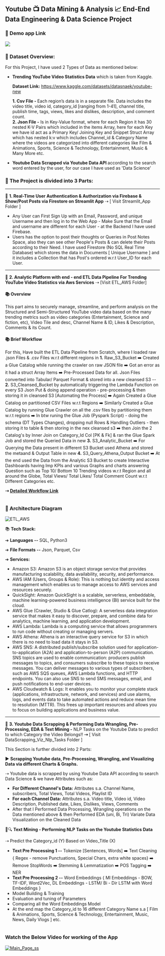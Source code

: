 ## Youtube 📺 Data Mining & Analysis 📈 End-End Data Engineering & Data Science Project 

### 📌 Demo app Link 

<a href="https://youtu.be/GaeUzR9szVM"><img src="https://github.com/KunalAnand2907/Youtube_DataMining_Analysis-End-End-Data-Engineering-Data-Science-Project/assets/46574881/4f490ebc-1c79-4b10-b869-cf319682598e"></a>


### 📌 Dataset Overview:
For this Project, I have used 2 Types of Data as mentioned below:
<ul>
<li> <b>Trending YouTube Video Statistics Data</b> which is taken from Kaggle.

**Dataset Link:** https://www.kaggle.com/datasets/datasnaek/youtube-new

<b>1. Csv File - </b>Each region’s data is in a separate file. Data includes the video title, video id, category_id [ranging from 1-41], channel title, publish time, tags, views, likes and dislikes, description, and comment count. <br>
<b>2. Json File -</b> Is in Key-Value format, where for each Region it has 30 nested K-V Pairs which included in the items Array, here for each Key we have id act as a Primary Key/ Joining Key and Snippet Struct Array which has nested k:v which includes Channel_id & Category Name where the videos are categorized into different categories like Film & Animations, Sports, Science & Technology, Entertainment, Music & Many More etc. 

<li> <b>Youtube Data Scrapped via Youtube Data API </b> according to the search word entered by the user, for our case I have used as 'Data Science'
</ul>

### 🎯 The Project is divided into 3 Parts:

---

 🧩 **1. Real-Time User Authentication & Authorization via Firebase & Show/Post Posts via Firestore on Streamlit App** ⇢ [ Visit Streamlit_App Folder ]
<ul>
<li>Any User can First Sign Up with an Email, Password, and unique Username and then log in to the Web App - Make Sure that the Email and username are different for each User - at the Backend I have used Firebase.
<li>Users has the option to post their thoughts or Queries in Post Notes Space, also they can see other People's Posts & can delete their Posts according to their Need. I have used Firestore (No SQL Real Time Database) which stores the data in Documents [ Unique Username ] and it includes a Collection that has Post's ordered w.r.t User_ID for each User.
</ul>

---

🧩 **2. Analytic Platform with end - end ETL Data Pipeline For Trending YouTube Video Statistics via Aws Services** ⇢ [Visit ETL_AWS Folder]

#### 📚 Overview

This part aims to securely manage, streamline, and perform analysis on the Structured and Semi-Structured YouTube video data based on the many trending metrics such as video categories (Entertainment, Science and fiction, etc), Video Tile and desc, Channel Name & ID, Likes & Description, Comments & its Count.

####  📚 Brief Workflow

For this, Have built the ETL Data Pipeline from Scratch, where I loaded raw .json Files & .csv Files w.r.t different regions in **1.** Raw_S3_Bucket ➡️ Created a Glue Catalog while running the crawler on raw JSON file ➡️ Got an error as it had a struct Array Items ➡️ Pre-Processed Data for all. Json Files converted into Tabular/ Parquet Format & stored into a new cleansed S3 -- **2.** S3_Cleansed_Bucket by automatically triggering the Lambda Function on every S3 Json Put & doing append operation - pre-processing & then storing it in cleansed S3 [Automating the Process] ➡️ Again Created a Glue Catalog on partitioned CSV Files w.r.t Regions ➡️ Similarly Created a Glue Catalog by running Glue Crawler on all the .csv files by partitioning them w.r.t regions ➡️ In btw runing the Glue Job (Pyspark Script) - doing the schema (DT Types Changes), dropping null Rows & Handling Outliers - then storing it to table & then storing in the nex cleansed s3 ➡️ then Join the 2 Catalog's by Inner Join on Category_Id Col [PK & Fk] & ran the Glue Spark Job and stored the Queried Data in new **3.** S3_Analytic_Bucket ➡️ For Querying the Data present in different S3 Bucket used Athena and stored the metaand & Output Table in new **4.** S3_Query_Athena_Output Bucket ➡️ At the end used the Data from the Analytic S3 Bucket to create Interactive Dashboards having Imp KPIs and various Graphs and charts answering Question such as Top 10/ Bottom 10 Trending videos w.r.t Region and all around the Globe, Total Views/ Total Likes/ Total Comment Count w.r.t Different Categories etc.

**⇢** <a href="https://drive.google.com/drive/u/0/folders/19idDsEe7xafxWRVmEaYkRSfAbbYlmCbb" target="_blank">**Detailed Workflow Link**</a>

#

### 🚀 Architecture Diagram

![ETL_AWS](https://github.com/user-attachments/assets/c8efa182-ca19-4680-b121-d2709c8c1d9f)

📚 **Tech Stack:**

➔ **Languages --** SQL, Python3

➔ **File Formats --** Json, Parquet, Csv

➔ **Services:**
<ul>
<li>Amazon S3: Amazon S3 is an object storage service that provides manufacturing scalability, data availability, security, and performance.
<li>AWS IAM (Users, Groups & Role): This is nothing but identity and access management which enables us to manage access to AWS services and resources securely.
<li>QuickSight: Amazon QuickSight is a scalable, serverless, embeddable, machine learning-powered business intelligence (BI) service built for the cloud.
<li>AWS Glue (Crawler, Studio & Glue Catlog): A serverless data integration service that makes it easy to discover, prepare, and combine data for analytics, machine learning, and application development.
<li>AWS Lambda: Lambda is a computing service that allows programmers to run code without creating or managing servers.
<li>AWS Athena: Athena is an interactive query service for S3 in which there is no need to load data it stays in S3.
<li>AWS SNS: A distributed publish/subscribe solution used for application-to-application (A2A) and application-to-person (A2P) communication. SNS topics are used to enable communication: producers publish messages to topics, and consumers subscribe to these topics to receive messages. You can deliver messages to various types of subscribers, such as AWS SQS queues, AWS Lambda functions, and HTTP endpoints. You can also use SNS to send SMS messages, email, and push notifications to end-user devices.
<li>AWS Cloudwatch & Logs: It enables you to monitor your complete stack (applications, infrastructure, network, and services) and use alarms, logs, and events data to take automated actions and reduce mean time to resolution (MTTR). This frees up important resources and allows you to focus on building applications and business value.
</ul>

---
🧩 **3. Youtube Data Scrapping & Performing Data Wrangling, Pre-Processing, EDA & Text Mining -** NLP Tasks on the Youtube Data to predict to which Category the Video Belongs!! **⇢** [ Visit DataScrapping_Viz_Nlp_Tasks Folder ]

This Section is further divided into 2 Parts:

▶️ **Scrapping Youtube data, Pre-Processing, Wrangling, and Visualizing Data via different Charts & Graphs.**

⇢ Youtube data is scrapped by using Youtube Data API according to search Data Science & we have Attributes such as:
<ul>
<li> <b> For Different Channel's Data:</b>
Attributes s.a. Channel Name, subscribers, Total Views, Total Videos, Playlist ID
<li> <b> For each Channel Data:</b>
Attributes s.a. Video title, Video id, Video Description, Published date, Likes, Dislikes, Views, Comments
<li> After that I Performed Data Processing, Wrangling operations on the Data mentioned above & then Performed EDA (uni, Bi, Tri) Variate Data Visualization on the Cleaned Data
</ul>

📄🔍 **Text Mining - Performing NLP Tasks on the Youtube Statistics Data**

⇢ Predict the Category_id (Y) Based on Video_Title (X)
<ul>
<li> <b>Text Pre Processing 1 --</b> Tokenize [Sentences, Words] ➡️ Text Cleaning { Regex - remove Punctuations, Special Chars, extra white spaces} ➡️ Remove StopWords ➡️ Stemming & Lemmatization ➡️ POS Tagging ➡️ NER
<li> <b>Text Pre Processing 2 --</b> Word Embeddings { Ml Embeddings - BOW, TF-IDF, Word2Vec, DL Embeddings - LSTM/ Bi - Dir LSTM with Word Embeddings }
<li> Model Building & Training
<li> Evaluation and tuning of Parameters
<li> Comparing all the Word Embeddings Model
<li> At the end map the Category_id to 16 different Category Name s.a [ Film & Animations, Sports, Science & Technology, Entertainment, Music, News, Daily Vlogs ] etc.
</ul>

# 
### Watch the Below Video for working of the App

[![Main_Page_ss](https://github.com/KunalAnand2907/Youtube_DataMining_Analysis-End-End-Data-Engineering-Data-Science-Project/assets/46574881/b480838d-991b-4387-994c-bb3c90e9a081)](https://youtu.be/GaeUzR9szVM)

